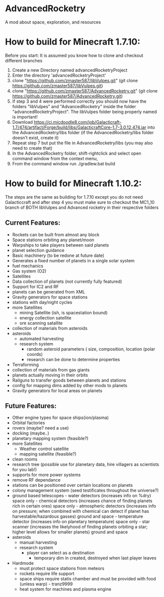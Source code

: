# AdvancedRocketry
A mod about space, exploration, and resources

# How to build for Minecraft 1.7.10:

Before you start: It is assumed you know how to clone and checkout different branches

1. Create a new Directory named advancedRocketryProject
2. Enter the directory 'advancedRocketryProject'
3. clone "https://github.com/zmaster587/libVulpes.git" (git clone https://github.com/zmaster587/libVulpes.git)
4. clone "https://github.com/zmaster587/AdvancedRocketry.git" (git clone https://github.com/zmaster587/AdvancedRocketry.git)
5. If step 3 and 4 were performed correctly you should now have the folders "libVulpes" and "AdvancedRocketry" inside the folder "advancedRocketryProject".  The libVulpes folder being properly named is important!
6. Download https://ci.micdoodle8.com/job/Galacticraft-1.7/474/artifact/Forge/build/libs/GalacticraftCore-1.7-3.0.12.474.jar into the AdvancedRocketry/libs folder (if the AdvancedRocketry/libs folder doesn't exist, create it)
7. Repeat step 7 but put the file in AdvancedRocketry/libs (you may also need to create that)
8. In the AdvancedRocketry folder, shift-rightclick and select open command window from the context menu, 
9. From the command window run ./gradlew.bat build


# How to build for Minecraft 1.10.2:
The steps are the same as building for 1.7.10 except you do not need Galacticcraft and after step 4 you must make sure to checkout the MC1_10 branch of BOTH libVulpes and Advanced rocketry in their respective folders


## Current Features:
- Rockets can be built from almost any block
- Space stations orbiting any planet/moon
- Warpships to take players between said planets
- planet selection guidance
- Basic machinery (to be redone at future date)
- Generates a fixed number of planets in a single solar system
- fuel mechanics
- Gas system (O2)
- Satellites
- Data collection of planets (not currently fully featured)
- Support for IC2 and RF
- planets can be generated from XML
- Gravity generators for space stations
- stations with day/night cycles
- more Satellites
    - mining Satellite (ish, is spacestation bound)
    - energy collection satellite
    - ore scanning satallite
- collection of materials from asteroids
- asteroids
    - automated harvesting
    - research system
        - random asteroid parameters ( size, composition, location (polar coords)
        - research can be done to determine properties
- Terraforming
- collection of materials from gas giants
- planets actually moving in their orbits
- Railguns to transfer goods between planets and stations
- config for mapping dims added by other mods to planets
- Gravity generators for local areas on planets

## Future Features:
- Other engine types for space ships(ion/plasma)
- Orbital factories
- rovers (maybe? need a use)
- docking (maybe..)
- planetary mapping system (feasible?)
- more Satellites
    - Weather control satellite
    - mapping satellite (feasible?)
- clean rooms
- research tree (possible use for planetary data, hire villagers as scientists for you lab!)
- supports for more power systems
- remove RF dependance
- stations can be positioned over certain locations on planets
- colony management system (seed testificates throughout the universe?)
- ground based telescopes
        - water detectors (increases info on %dry) space only
        - chemical detectors (increases chance of finding planets rich in certain ores) space only
        - atmospheric detectors (increases info on pressure; when combined with chemical can detect if planet has harvestable/hazardous gasses) ground and space
        - temperature detector (increases info on planetary temperature) space only
        - star scanner (increases the likelyhood of finding planets orbiting a star; higher level allows for smaller planets) ground and space
- asteroids
    - manual harvesting
    - research system
        - player can select as a destination
            - temporary dim in created, destroyed when last player leaves
- Hardmode
    - must protect space stations from meteors
    - rockets require life support
    - space ships require statis chamber and must be provided with food (unless warp) - tranz9999
    - heat system for machines and plasma engine
